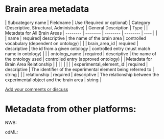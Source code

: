 # Brain area metadata

| Subcategory name	| Fieldname |	Use (Required or optional) |	Category (Descriptive, Structural, Administrative)	| General Description |	Type |
| Metadata for All Brain Areas | -------- |	-------- |	--------	| -------- | ---- |
| | name	   |   required| 	descriptive | the name of the brain area | controlled vocabulary (dependent on ontology) |
| | brain_area_id | required	| descriptive |	the id from a given ontology	| controlled entry (must match name in ontology) |
| | ontology_name	| required	| descriptive |	the name of the ontology used	| controlled entry (approved ontology) |
| Metadata for Brain Area Relationship | |	|	| | |
| | experimental_element_id	| required	| descriptive |	The identifier of the experimental element being referred to	| string |
| | relationship	| required	| descriptive |	The relationship between the experimental object and the brain area	| string |



[Add your comments or discuss](https://github.com/VH-Lab/neuroscienceexperimentalmetadata/issues/2)

# Metadata from other platforms:

NWB:

odML: 
